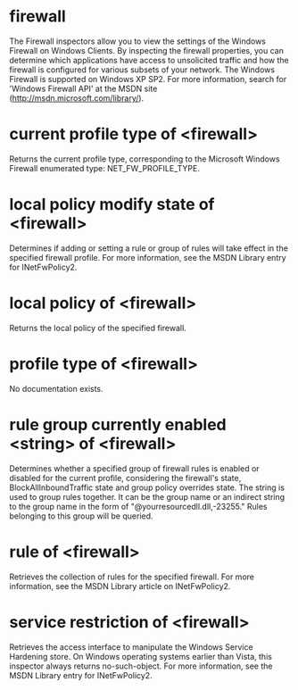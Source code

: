 # firewall

The Firewall inspectors allow you to view the settings of the Windows Firewall on Windows Clients. By inspecting the firewall properties, you can determine which applications have access to unsolicited traffic and how the firewall is configured for various subsets of your network. The Windows Firewall is supported on Windows XP SP2. For more information, search for &#39;Windows Firewall API&#39; at the MSDN site (http://msdn.microsoft.com/library/).

# current profile type of &lt;firewall&gt;

Returns the current profile type, corresponding to the Microsoft Windows Firewall enumerated type: NET_FW_PROFILE_TYPE.

# local policy modify state of &lt;firewall&gt;

Determines if adding or setting a rule or group of rules will take effect in the specified firewall profile. For more information, see the MSDN Library entry for INetFwPolicy2.

# local policy of &lt;firewall&gt;

Returns the local policy of the specified firewall.

# profile type of &lt;firewall&gt;

No documentation exists.

# rule group currently enabled &lt;string&gt; of &lt;firewall&gt;

Determines whether a specified group of firewall rules is enabled or disabled for the current profile, considering the firewall&#39;s state, BlockAllInboundTraffic state and group policy overrides state. The string is used to group rules together. It can be the group name or an indirect string to the group name in the form of &quot;@yourresourcedll.dll,-23255.&quot; Rules belonging to this group will be queried.

# rule of &lt;firewall&gt;

Retrieves the collection of rules for the specified firewall. For more information, see the MSDN Library article on INetFwPolicy2.

# service restriction of &lt;firewall&gt;

Retrieves the access interface to manipulate the Windows Service Hardening store. On Windows operating systems earlier than Vista, this inspector always returns no-such-object. For more information, see the MSDN Library entry for INetFwPolicy2.

